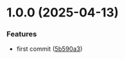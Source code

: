 # 1.0.0 (2025-04-13)


### Features

* first commit ([5b590a3](https://github.com/atdetquizan/keyzen/commit/5b590a3278691a9bc5fde6681806c330a0d9573d))
